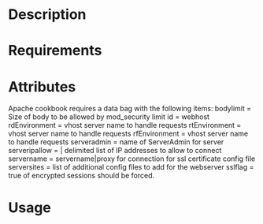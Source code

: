 Description
===========

Requirements
============

Attributes
==========
Apache cookbook requires a data bag with the following items:
bodylimit = Size of body to be allowed by mod_security limit
id = webhost
rdEnvironment = vhost server name to handle requests
rtEnvironment = vhost server name to handle requests
rfEnvironment = vhost server name to handle requests
serveradmin = name of ServerAdmin for server
serveripallow = | delimited list of IP addresses to allow to connect
servername = servername|proxy for connection for ssl certificate config file
serversites = list of additional config files to add for the webserver
sslflag = true of encrypted sessions should be forced.

Usage
=====

